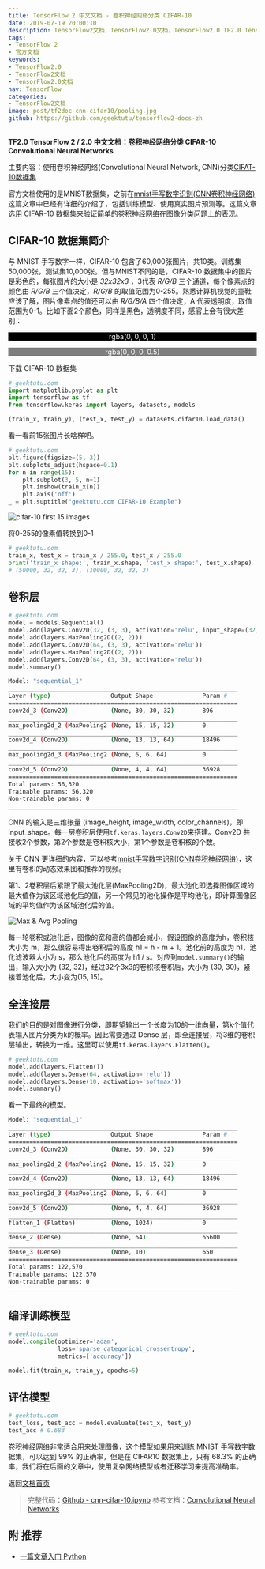 ```yaml
---
title: TensorFlow 2 中文文档 - 卷积神经网络分类 CIFAR-10
date: 2019-07-19 20:00:10
description: TensorFlow2文档，TensorFlow2.0文档，TensorFlow2.0 TF2.0 TensorFlow 2 / 2.0 官方文档中文版，卷积神经网络(Convolutional Neural Networks, CNN)分类 CIFAR-10 。
tags:
- TensorFlow 2
- 官方文档
keywords:
- TensorFlow2.0
- TensorFlow2文档
- TensorFlow2.0文档
nav: TensorFlow
categories:
- TensorFlow2文档
image: post/tf2doc-cnn-cifar10/pooling.jpg
github: https://github.com/geektutu/tensorflow2-docs-zh
---
```


**TF2.0 TensorFlow 2 / 2.0 中文文档：卷积神经网络分类 CIFAR-10 Convolutional Neural Networks**

主要内容：使用卷积神经网络(Convolutional Neural Network, CNN)分类[CIFAT-10数据集](https://www.cs.toronto.edu/~kriz/cifar.html)

官方文档使用的是MNIST数据集，之前在[mnist手写数字识别(CNN卷积神经网络)](https://geektutu.com/post/tensorflow2-mnist-cnn.html)这篇文章中已经有详细的介绍了，包括训练模型、使用真实图片预测等。这篇文章选用 CIFAR-10 数据集来验证简单的卷积神经网络在图像分类问题上的表现。

## CIFAR-10 数据集简介

与 MNIST 手写数字一样，CIFAR-10 包含了60,000张图片，共10类。训练集50,000张，测试集10,000张。但与MNIST不同的是，CIFAR-10 数据集中的图片是彩色的，每张图片的大小是 _32x32x3_ ，3代表 _R/G/B_ 三个通道，每个像素点的颜色由 _R/G/B_ 三个值决定，_R/G/B_ 的取值范围为0-255。熟悉计算机视觉的童鞋应该了解，图片像素点的值还可以由 _R/G/B/A_ 四个值决定，A 代表透明度，取值范围为0-1。比如下面2个颜色，同样是黑色，透明度不同，感官上会有很大差别：

<p style="text-align:center;color:white;background-color:rgba(0,0,0,1);">rgba(0, 0, 0, 1)</p>
<p style="text-align:center;color:white;background-color:rgba(0,0,0,0.5);">rgba(0, 0, 0, 0.5)</p>

下载 CIFAR-10 数据集

```python
# geektutu.com
import matplotlib.pyplot as plt
import tensorflow as tf
from tensorflow.keras import layers, datasets, models

(train_x, train_y), (test_x, test_y) = datasets.cifar10.load_data()
```

看一看前15张图片长啥样吧。

```python
# geektutu.com
plt.figure(figsize=(5, 3))
plt.subplots_adjust(hspace=0.1)
for n in range(15):
    plt.subplot(3, 5, n+1)
    plt.imshow(train_x[n])
    plt.axis('off')
_ = plt.suptitle("geektutu.com CIFAR-10 Example")
```

![cifar-10 first 15 images](tf2doc-cnn-cifar10/cifar10-eg.jpg)

将0-255的像素值转换到0-1

```python
# geektutu.com
train_x, test_x = train_x / 255.0, test_x / 255.0
print('train_x shape:', train_x.shape, 'test_x shape:', test_x.shape)
# (50000, 32, 32, 3), (10000, 32, 32, 3)
```

## 卷积层

```python
# geektutu.com
model = models.Sequential()
model.add(layers.Conv2D(32, (3, 3), activation='relu', input_shape=(32, 32, 3)))
model.add(layers.MaxPooling2D((2, 2)))
model.add(layers.Conv2D(64, (3, 3), activation='relu'))
model.add(layers.MaxPooling2D((2, 2)))
model.add(layers.Conv2D(64, (3, 3), activation='relu'))
model.summary()
```

```bash
Model: "sequential_1"
_________________________________________________________________
Layer (type)                 Output Shape              Param #   
=================================================================
conv2d_3 (Conv2D)            (None, 30, 30, 32)        896       
_________________________________________________________________
max_pooling2d_2 (MaxPooling2 (None, 15, 15, 32)        0         
_________________________________________________________________
conv2d_4 (Conv2D)            (None, 13, 13, 64)        18496     
_________________________________________________________________
max_pooling2d_3 (MaxPooling2 (None, 6, 6, 64)          0         
_________________________________________________________________
conv2d_5 (Conv2D)            (None, 4, 4, 64)          36928     
=================================================================
Total params: 56,320
Trainable params: 56,320
Non-trainable params: 0
_________________________________________________________________
```

CNN 的输入是三维张量 (image_height, image_width, color_channels)，即 input_shape。每一层卷积层使用`tf.keras.layers.Conv2D`来搭建。Conv2D 共接收2个参数，第2个参数是卷积核大小，第1个参数是卷积核的个数。

关于 CNN 更详细的内容，可以参考[mnist手写数字识别(CNN卷积神经网络)](https://geektutu.com/post/tensorflow2-mnist-cnn.html)，这里有卷积的动态效果图和推荐的视频。

第1、2卷积层后紧跟了最大池化层(MaxPooling2D)，最大池化即选择图像区域的最大值作为该区域池化后的值，另一个常见的池化操作是平均池化，即计算图像区域的平均值作为该区域池化后的值。

![Max & Avg Pooling](tf2doc-cnn-cifar10/pooling.jpg)

每一轮卷积或池化后，图像的宽和高的值都会减小，假设图像的高度为h，卷积核大小为 m，那么很容易得出卷积后的高度 h1 = h - m + 1。池化前的高度为 h1，池化滤波器大小为 s，那么池化后的高度为 h1 / s。对应到`model.summary()`的输出，输入大小为 (32, 32)，经过32个3x3的卷积核卷积后，大小为 (30, 30)，紧接着池化后，大小变为(15, 15)。

## 全连接层

我们的目的是对图像进行分类，即期望输出一个长度为10的一维向量，第k个值代表输入图片分类为k的概率。因此需要通过 Dense 层，即全连接层，将3维的卷积层输出，转换为一维。这里可以使用`tf.keras.layers.Flatten()`。

```python
# geektutu.com
model.add(layers.Flatten())
model.add(layers.Dense(64, activation='relu'))
model.add(layers.Dense(10, activation='softmax'))
model.summary()
```

看一下最终的模型。

```bash
Model: "sequential_1"
_________________________________________________________________
Layer (type)                 Output Shape              Param #   
=================================================================
conv2d_3 (Conv2D)            (None, 30, 30, 32)        896       
_________________________________________________________________
max_pooling2d_2 (MaxPooling2 (None, 15, 15, 32)        0         
_________________________________________________________________
conv2d_4 (Conv2D)            (None, 13, 13, 64)        18496     
_________________________________________________________________
max_pooling2d_3 (MaxPooling2 (None, 6, 6, 64)          0         
_________________________________________________________________
conv2d_5 (Conv2D)            (None, 4, 4, 64)          36928     
_________________________________________________________________
flatten_1 (Flatten)          (None, 1024)              0         
_________________________________________________________________
dense_2 (Dense)              (None, 64)                65600     
_________________________________________________________________
dense_3 (Dense)              (None, 10)                650       
=================================================================
Total params: 122,570
Trainable params: 122,570
Non-trainable params: 0
_________________________________________________________________
```

## 编译训练模型

```python
# geektutu.com
model.compile(optimizer='adam',
              loss='sparse_categorical_crossentropy',
              metrics=['accuracy'])

model.fit(train_x, train_y, epochs=5)
```

## 评估模型

```python
# geektutu.com
test_loss, test_acc = model.evaluate(test_x, test_y)
test_acc # 0.683
```

卷积神经网络非常适合用来处理图像，这个模型如果用来训练 MNIST 手写数字数据集，可以达到 99% 的正确率，但是在 CIFAR10 数据集上，只有 68.3% 的正确率，我们将在后面的文章中，使用复杂网络模型或者迁移学习来提高准确率。

返回[文档首页](https://geektutu.com/post/tf2doc.html)

> 完整代码：[Github - cnn-cifar-10.ipynb](https://github.com/geektutu/tensorflow2-docs-zh/tree/master/code)
> 参考文档：[Convolutional Neural Networks](https://www.tensorflow.org/beta/tutorials/images/intro_to_cnns)

## 附 推荐

- [一篇文章入门 Python](https://geektutu.com/post/quick-python.html)